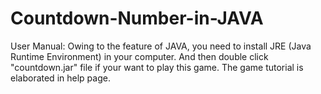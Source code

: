 # Countdown-Number-in-JAVA
User Manual:
Owing to the feature of JAVA, you need to install JRE (Java Runtime Environment) in your computer.
And then double click "countdown.jar" file if your want to play this game. The game tutorial is elaborated in help page.

